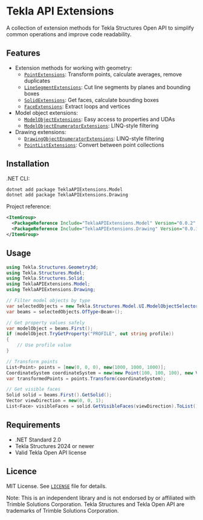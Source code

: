 # Tekla API Extensions

A collection of extension methods for Tekla Structures Open API to simplify common operations and improve code readability.

## Features

- Extension methods for working with geometry:
  - [`PointExtensions`](src/TeklaAPIExtensions.Model/PointExtensions.cs): Transform points, calculate averages, remove duplicates
  - [`LineSegmentExtensions`](src/TeklaAPIExtensions.Model/LineSegmentExtensions.cs): Cut line segments by planes and bounding boxes
  - [`SolidExtensions`](src/TeklaAPIExtensions.Model/SolidExtensions.cs): Get faces, calculate bounding boxes
  - [`FaceExtensions`](src/TeklaAPIExtensions.Model/FaceExtensions.cs): Extract loops and vertices
- Model object extensions:
  - [`ModelObjectExtensions`](src/TeklaAPIExtensions.Model/ModelObjectExtensions.cs): Easy access to properties and UDAs
  - [`ModelObjectEnumeratorExtensions`](src/TeklaAPIExtensions.Model/ModelObjectEnumeratorExtensions.cs): LINQ-style filtering
- Drawing extensions:
  - [`DrawingObjectEnumeratorExtensions`](src/TeklaAPIExtensions.Drawing/DrawingObjectEnumeratorExtensions.cs): LINQ-style filtering
  - [`PointListExtensions`](src/TeklaAPIExtensions.Drawing/PointListExtensions.cs): Convert between point collections

## Installation

.NET CLI:

```sh
dotnet add package TeklaAPIExtensions.Model
dotnet add package TeklaAPIExtensions.Drawing
```

Project reference:
```xml
<ItemGroup>
  <PackageReference Include="TeklaAPIExtensions.Model" Version="0.0.2" />
  <PackageReference Include="TeklaAPIExtensions.Drawing" Version="0.0.1" />
</ItemGroup>
```

## Usage

```c#
using Tekla.Structures.Geometry3d;
using Tekla.Structures.Model;
using Tekla.Structures.Solid;
using TeklaAPIExtensions.Model;
using TeklaAPIExtensions.Drawing;

// Filter model objects by type
var selectedObjects = new Tekla.Structures.Model.UI.ModelObjectSelector().GetSelectedObjects();
var beams = selectedObjects.OfType<Beam>();

// Get property values safely
var modelObject = beams.First();
if (modelObject.TryGetProperty("PROFILE", out string profile))
{
    // Use profile value
}

// Transform points
List<Point> points = [new(0, 0, 0), new(1000, 1000, 1000)];
CoordinateSystem coordinateSystem = new(new Point(100, 100, 100), new Vector(1, 0, 0), new Vector(0, 1, 0));
var transformedPoints = points.Transform(coordinateSystem);

// Get visible faces
Solid solid = beams.First().GetSolid();
Vector viewDirection = new(0, 0, 1);
List<Face> visibleFaces = solid.GetVisibleFaces(viewDirection).ToList();
```

## Requirements

- .NET Standard 2.0
- Tekla Structures 2024 or newer
- Valid Tekla Open API license
  
## Licence

MIT License. See [`LICENSE`](LICENSE) file for details.

Note: This is an independent library and is not endorsed by or affiliated with Trimble Solutions Corporation. Tekla Structures and Tekla Open API are trademarks of Trimble Solutions Corporation.

